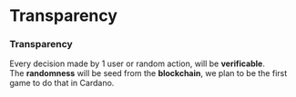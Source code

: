 # Transparency

### Transparency

Every decision made by 1 user or random action, will be **verificable**.\
The **randomness** will be seed from the **blockchain**, we plan to be the first game to do that in Cardano.

